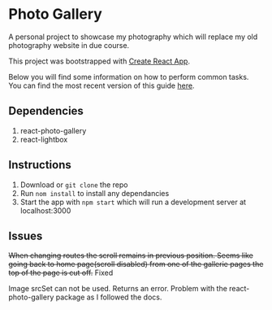 # Photo Gallery

A personal project to showcase my photography which will replace my old photography website in due course.

This project was bootstrapped with [Create React App](https://github.com/facebookincubator/create-react-app).

Below you will find some information on how to perform common tasks.<br>
You can find the most recent version of this guide [here](https://github.com/facebookincubator/create-react-app/blob/master/packages/react-scripts/template/README.md).

## Dependencies

1. react-photo-gallery
2. react-lightbox

## Instructions

1. Download or `git clone` the repo
2. Run `nom install` to install any dependancies
3. Start the app with `npm start` which will run a development server at localhost:3000

## Issues

~~When changing routes the scroll remains in previous position. Seems like going back to home page(scroll disabled) from one of the gallerie pages the top of the page is cut off.~~ Fixed 

Image srcSet can not be used. Returns an error. Problem with the react-photo-gallery package as I followed the docs.


